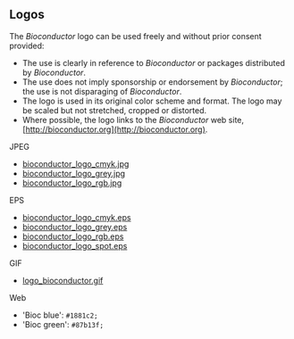 ## Logos

The _Bioconductor_ logo can be used freely and without prior consent
provided:

* The use is clearly in reference to _Bioconductor_ or packages
  distributed by _Bioconductor_.
* The use does not imply sponsorship or endorsement by _Bioconductor_;
  the use is not disparaging of _Bioconductor_.
* The logo is used in its original color scheme and format. The logo
  may be scaled but not stretched, cropped or distorted.
* Where possible, the logo links to the _Bioconductor_ web site,
  [http://bioconductor.org](http://bioconductor.org).

JPEG

* [bioconductor_logo_cmyk.jpg](/images/logo/jpg/bioconductor_logo_cmyk.jpg)
* [bioconductor_logo_grey.jpg](/images/logo/jpg/bioconductor_logo_grey.jpg)
* [bioconductor_logo_rgb.jpg](/images/logo/jpg/bioconductor_logo_rgb.jpg)

EPS

* [bioconductor_logo_cmyk.eps](/images/logo/eps/bioconductor_logo_cmyk.eps)
* [bioconductor_logo_grey.eps](/images/logo/eps/bioconductor_logo_grey.eps)
* [bioconductor_logo_rgb.eps](/images/logo/eps/bioconductor_logo_rgb.eps)
* [bioconductor_logo_spot.eps](/images/logo/eps/bioconductor_logo_spot.eps)

GIF

* [logo_bioconductor.gif](/images/logo_bioconductor.gif)

Web

* 'Bioc blue': `#1881c2;`
* 'Bioc green': `#87b13f;`
